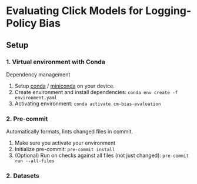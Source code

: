 # Evaluating Click Models for Logging-Policy Bias
## Setup
### 1. Virtual environment with Conda
Dependency management

1. Setup [conda](https://www.anaconda.com/) / [miniconda](https://docs.conda.io/en/latest/miniconda.html) on your device.
2. Create environment and install dependencies: `conda env create -f environment.yaml`
3. Activating environment: `conda activate cm-bias-evaluation`

### 2. Pre-commit
Automatically formats, lints changed files in commit.

1. Make sure you activate your environment
2. Initialize pre-commit: `pre-commit install`
3. (Optional) Run on checks against all files (not just changed): `pre-commit run --all-files`

### 2. Datasets
